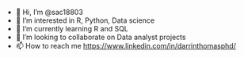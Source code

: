 - 👋 Hi, I’m @sac18803
- 👀 I’m interested in R, Python, Data science
- 🌱 I’m currently learning R and SQL
- 💞️ I’m looking to collaborate on Data analyst projects
- 📫 How to reach me https://www.linkedin.com/in/darrinthomasphd/

<!---
sac18803/sac18803 is a ✨ special ✨ repository because its `README.md` (this file) appears on your GitHub profile.
You can click the Preview link to take a look at your changes.
--->
